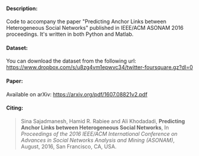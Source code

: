 #### Description:

Code to accompany the paper "Predicting Anchor Links between Heterogeneous Social Networks" published in IEEE/ACM ASONAM 2016 proceedings. It's written in both Python and Matlab.

#### Dataset:

You can download the dataset from the following url: 
https://www.dropbox.com/s/u8zg4vm1epwvc34/twitter-foursquare.gz?dl=0

#### Paper:

Available on arXiv: 
https://arxiv.org/pdf/1607.08821v2.pdf

#### Citing:

> Sina Sajadmanesh, Hamid R. Rabiee and Ali Khodadadi, **Predicting Anchor Links between Heterogeneous Social Networks**, In *Proceedings of the 2016 IEEE/ACM International Conference on Advances in Social Networks Analysis and Mining (ASONAM)*, August, 2016, San Francisco, CA, USA.
